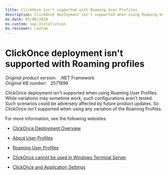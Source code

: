 ```yaml
---
title: ClickOnce isn't supported with Roaming User Profiles
description: ClickOnce deployment isn't supported when using Roaming User Profiles. While variations may sometime work, such configurations are not tested. Such scenarios could be adversely affected by future product updates.
ms.date: 05/06/2020
ms.custom: sap:Installation
ms.reviewer: LeeCow
---
```

# ClickOnce deployment isn't supported with Roaming profiles

_Original product version:_ &nbsp; .NET Framework  
_Original KB number:_ &nbsp; 2571899

ClickOnce deployment isn't supported when using Roaming User Profiles. While variations may sometime work, such configurations aren't tested. Such scenarios could be adversely affected by future product updates. So ClickOnce isn't supported when using any variation of the Roaming Profiles.

For more information, see the following websites:

- [ClickOnce Deployment Overview](/previous-versions/visualstudio/visual-studio-2008/142dbbz4(v=vs.90))

- [About User Profiles](/previous-versions/windows/desktop/legacy/bb776892(v=vs.85))

- [Roaming User Profiles](/previous-versions/windows/desktop/legacy/bb776897(v=vs.85))

- [ClickOnce cannot be used in Windows Terminal Server](https://support.microsoft.com/help/2020945)

- [ClickOnce and Application Settings](/visualstudio/deployment/clickonce-and-application-settings?view=vs-2015&preserve-view=true)

